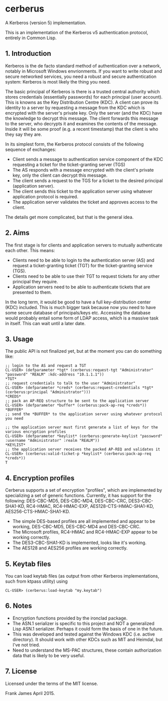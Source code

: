 # cerberus
A Kerberos (version 5) implementation.

This is an implementation of the Kerberos v5 authentication protocol, entirely in Common Lisp. 

## 1. Introduction
Kerberos is the de facto standard method of authentication over a network, notably in Microsoft Windows envrionments.
If you want to write robust and secure networked services, you need a robust and secure authentication system: Kerberos is
most likely the thing you need.

The basic principal of Kerberos is there is a trusted central authority which stores credentials (essentially passwords)
for each principal (user account). This is knowns as the Key Distribution Centre (KDC). 
A client can prove its identity to a server by requesting a message from the KDC 
which is encrypted with the server's private key. Only the server (and the KDC) have the knowledge to decrypt this message.
The client forwards this message to the server, who decrypts it and examines the contents of the message. Inside it will be 
some proof (e.g. a recent timestamp) that the client is who they say they are. 

In its simplest form, the Kerberos protocol consists of the following sequence of exchanges:
* Client sends a message to authentication service component of the KDC requesting a ticket for the ticket-granting server (TGS)
* The AS responds with a message encrypted with the client's private key, only the client can decrypt this message.
* The client sends a request to the TGS for a ticket to the desired principal (application server).
* The client sends this ticket to the application server using whatever application protocol is required.
* The application server validates the ticket and approves access to the client.

The details get more complicated, but that is the general idea.

## 2. Aims
The first stage is for clients and application servers to mutually authenticate each other. This means:
* Clients need to be able to login to the authentication server (AS) and request a ticket-granting ticket (TGT) for 
the ticket-granting service (TGS).
* Clients need to be able to use their TGT to request tickets for any other principal they require.
* Application servers need to be able to authenticate tickets that are presented to them.

In the long term, it would be good to have a full key-distribution center (KDC) included. This is much bigger task
because now you need to have some secure database of principals/keys etc. Accessing the database would probably
entail some form of LDAP access, which is a massive task in itself. This can wait until a later date.

## 3. Usage
The public API is not finalized yet, but at the moment you can do something like:

```
;; login to the AS and request a TGT
CL-USER> (defparameter *tgt* (cerberus:request-tgt "Administrator" "password" "REALM" :kdc-address "10.1.1.1"))
*TGT*
;; request credentials to talk to the user "Administrator"
CL-USER> (defparameter *creds* (cerberus:request-credentials *tgt* (cerberus:principal "Administrator")))
*CREDS*
;; pack an AP-REQ structure to be sent to the application server
CL-USER> (defparameter *buffer* (cerberus:pack-ap-req *creds*))
*BUFFER*
;; send the *BUFFER* to the application server using whatever protocol you need

;; the application server must first generate a list of keys for the various encryption profiles
CL-USER> (defparameter *keylist* (cerberus:generate-keylist "password" :username "Administrator" :realm "REALM"))
*KEYLIST*
;; the application server receives the packed AP-REQ and validates it 
CL-USER> (cerberus:valid-ticket-p *keylist* (cerberus:pack-ap-req *creds*))
T

```

## 4. Encryption profiles
Cerberus supports a set of encryption "profiles", which are implemented by specializing a set of generic functions.
Currently, it has support for the following: DES-CBC-MD5, DES-CBC-MD4, DES-CBC-CRC, DES3-CBC-SHA1-KD, RC4-HMAC, RC4-HMAC-EXP, AES128-CTS-HMAC-SHA1-KD, AES256-CTS-HMAC-SHA1-KD. 

* The simple DES-based profiles are all implemented and appear to be working, DES-CBC-MD5, DES-CBC-MD4 and DES-CBC-CRC.
* The Microsoft profiles, RC4-HMAC and RC4-HMAC-EXP appear to be working correctly. 
* The DES3-CBC-SHA1-KD is implemented, looks like it's working. 
* The AES128 and AES256 profiles are working correctly.

## 5. Keytab files
You can load keytab files (as output from other Kerberos implementations, such from ktpass utility) using 
```
CL-USER> (cerberus:load-keytab "my.keytab")
```

## 6. Notes
* Encryption functions provided by the ironclad package.
* The ASN.1 serializer is specific to this project and NOT a generalized Lisp ASN.1 serializer. Perhaps it could form
the basis of one in the future.
* This was developed and tested against the Windows KDC (i.e. active directory). It should work with other KDCs such as MIT and Heimdal, but I've not tried.
* Need to understand the MS-PAC structures, these contain authorization data that is likely to be very useful. 

## 7. License
Licensed under the terms of the MIT license.

Frank James 
April 2015.

